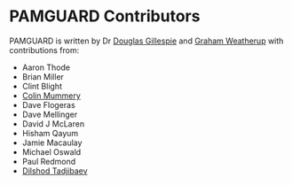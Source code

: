PAMGUARD Contributors
=====================

PAMGUARD is written by Dr [Douglas Gillespie](http://biology.st-andrews.ac.uk/contact/staffProfile.aspx?sunID=dg50) and [Graham Weatherup](https://www.facebook.com/graham.weatherup)  with contributions from:

* Aaron Thode
* Brian Miller
* Clint Blight
* [Colin Mummery](https://www.kagi.com/equitysoft)
* Dave Flogeras
* Dave Mellinger
* David J McLaren
* Hisham Qayum
* Jamie Macaulay
* Michael Oswald
* Paul Redmond
* [Dilshod Tadjibaev](https://github.com/antimora)

